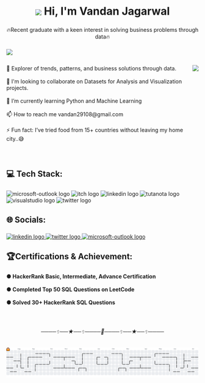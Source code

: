 <h1 align="center">
    <img src="https://user-images.githubusercontent.com/74038190/214644152-52f47eb3-5e31-4f47-8758-05c9468d5596.gif" height="35" style="vertical-align: middle;" />
  Hi, I'm Vandan Jagarwal
</h1>

###



<p align="center">🔥Recent graduate with a keen interest in solving business problems through data🔥</p>


###




###



<div align="left">
  <img src="https://visitor-badge.laobi.icu/badge?page_id=VandanJagarwal.VandanJagarwal&left_color=brown&right_color=royalblue&left_text=Profile%20views"  />
</div>

###

<img align="right" height="200" src="https://user-images.githubusercontent.com/74038190/235224431-e8c8c12e-6826-47f1-89fb-2ddad83b3abf.gif"  />

###

<p align="left">🎯 Explorer of trends, patterns, and business solutions through data.<br><br>🤝 I'm looking to collaborate on Datasets for Analysis and Visualization projects.<br><br>🌱 I’m currently learning Python and Machine Learning<br><br>📫 How to reach me vandan29108@gmail.com<br><br>⚡ Fun fact: I’ve tried food from 15+ countries without leaving my home city..😅</p>

###

<br clear="both">

<h2 align="left">💻 Tech Stack:</h2>

###



<div align="left">
  <img src="https://img.shields.io/static/v1?message=Python&logo=microsoft-outlook&label=&color=0077B5&logoColor=white&labelColor=&style=for-the-badge" height="30" alt="microsoft-outlook logo"  />
  <img src="https://img.shields.io/static/v1?message=NumPy&logo=itch&label=&color=4B0082&logoColor=white&labelColor=&style=for-the-badge" height="30" alt="itch logo"  />
  <img src="https://img.shields.io/static/v1?message=Pandas&logo=linkedin&label=&color=150458&logoColor=white&labelColor=&style=for-the-badge" height="30" alt="linkedin logo"  />
  <img src="https://img.shields.io/static/v1?message=MySQL&logo=tutanota&label=&color=54565A&logoColor=&labelColor=&style=for-the-badge" height="30" alt="tutanota logo"  />
  <img src="https://img.shields.io/static/v1?message=Power%20BI&logo=visualstudio&label=&color=F2C811&logoColor=&labelColor=&style=for-the-badge" height="30" alt="visualstudio logo"  />
  <img src="https://img.shields.io/static/v1?message=Excel&logo=twitter&label=&color=217346&logoColor=white&labelColor=&style=for-the-badge" height="30" alt="twitter logo"  />
</div>

###



<h2 align="left">🌐 Socials:</h2>

###



<div align="left">
  <a href="https://www.linkedin.com/in/vandan29108/" target="_blank">
    <img src="https://img.shields.io/static/v1?message=LinkedIn&logo=linkedin&label=&color=0077B5&logoColor=white&labelColor=&style=for-the-badge" height="30" alt="linkedin logo"  />
  </a>
  <a href="https://x.com/Vandan_Jagarwal" target="_blank">
    <img src="https://img.shields.io/static/v1?message=x&logo=twitter&label=&color=343434&logoColor=white&labelColor=&style=for-the-badge" height="30" alt="twitter logo"  />
  </a>
  <a href="https://vandanjagarwal.github.io/AnalystVandan/" target="_blank">
    <img src="https://img.shields.io/static/v1?message=Portfolio&logo=microsoft-outlook&label=&color=F2C811&logoColor=white&labelColor=&style=for-the-badge" height="30" alt="microsoft-outlook logo"  />
  </a>
</div>

###



<h2 align="left">🏆Certifications & Achievement:</h2>

###



<h4 align="left">● HackerRank Basic, Intermediate, Advance Certification<br><br>● Completed Top 50 SQL Questions on LeetCode<br><br>● Solved 30+ HackerRank SQL Questions</h4>

###


<br clear="both">
<h6 align="center">────✨──★──✨────🌟────✨──★──✨────</h6>

###

<picture>
  <source media="(prefers-color-scheme: dark)" srcset="https://raw.githubusercontent.com/VandanJagarwal/VandanJagarwal/output/pacman-contribution-graph-dark.svg">
  <source media="(prefers-color-scheme: light)" srcset="https://raw.githubusercontent.com/VandanJagarwal/VandanJagarwal/output/pacman-contribution-graph.svg">
  <img alt="pacman contribution graph" src="https://raw.githubusercontent.com/VandanJagarwal/VandanJagarwal/output/pacman-contribution-graph.svg">
</picture>

###
